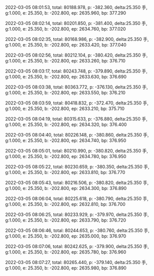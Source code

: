 2022-03-05 08:01:53, total: 80188.978, p: -382.360, delta:25.350 手, g:1.000, e: 25.350, b: -202.800, ep: 2635.960, bp: 377.290

2022-03-05 08:02:14, total: 80201.850, p: -381.400, delta:25.350 手, g:1.000, e: 25.350, b: -202.800, ep: 2634.760, bp: 377.020

2022-03-05 08:02:35, total: 80168.986, p: -382.900, delta:25.350 手, g:1.000, e: 25.350, b: -202.800, ep: 2633.420, bp: 377.040

2022-03-05 08:02:56, total: 80212.104, p: -380.420, delta:25.350 手, g:1.000, e: 25.350, b: -202.800, ep: 2633.260, bp: 376.710

2022-03-05 08:03:17, total: 80243.748, p: -379.890, delta:25.350 手, g:1.000, e: 25.350, b: -202.800, ep: 2633.630, bp: 376.690

2022-03-05 08:03:38, total: 80363.772, p: -376.130, delta:25.350 手, g:1.000, e: 25.350, b: -202.800, ep: 2633.550, bp: 376.210

2022-03-05 08:03:59, total: 80418.832, p: -372.470, delta:25.350 手, g:1.000, e: 25.350, b: -202.800, ep: 2633.210, bp: 375.710

2022-03-05 08:04:19, total: 80315.633, p: -376.880, delta:25.350 手, g:1.000, e: 25.350, b: -202.800, ep: 2634.320, bp: 376.400

2022-03-05 08:04:40, total: 80226.148, p: -380.860, delta:25.350 手, g:1.000, e: 25.350, b: -202.800, ep: 2634.740, bp: 376.950

2022-03-05 08:05:01, total: 80210.990, p: -380.820, delta:25.350 手, g:1.000, e: 25.350, b: -202.800, ep: 2634.780, bp: 376.950

2022-03-05 08:05:22, total: 80230.659, p: -380.350, delta:25.350 手, g:1.000, e: 25.350, b: -202.800, ep: 2633.810, bp: 376.770

2022-03-05 08:05:43, total: 80216.506, p: -380.820, delta:25.350 手, g:1.000, e: 25.350, b: -202.800, ep: 2634.300, bp: 376.890

2022-03-05 08:06:04, total: 80225.618, p: -380.790, delta:25.350 手, g:1.000, e: 25.350, b: -202.800, ep: 2632.810, bp: 376.700

2022-03-05 08:06:25, total: 80233.929, p: -379.970, delta:25.350 手, g:1.000, e: 25.350, b: -202.800, ep: 2633.790, bp: 376.720

2022-03-05 08:06:46, total: 80244.653, p: -380.760, delta:25.350 手, g:1.000, e: 25.350, b: -202.800, ep: 2635.000, bp: 376.970

2022-03-05 08:07:06, total: 80242.625, p: -379.900, delta:25.350 手, g:1.000, e: 25.350, b: -202.800, ep: 2635.780, bp: 376.960

2022-03-05 08:07:27, total: 80265.440, p: -379.140, delta:25.350 手, g:1.000, e: 25.350, b: -202.800, ep: 2635.980, bp: 376.890